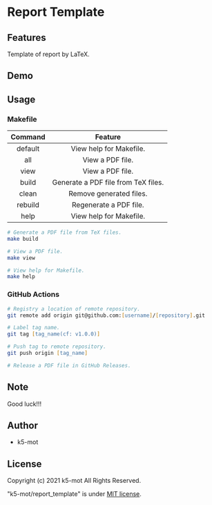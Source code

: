 # Report Template

## Features

Template of report by LaTeX.

## Demo

## Usage

### Makefile

|Command|Feature                            |
|:--:|:--:|
|default|View help for Makefile.            |
|all    |View a PDF file.                   |
|view   |View a PDF file.                   |
|build  |Generate a PDF file from TeX files.|
|clean  |Remove generated files.            |
|rebuild|Regenerate a PDF file.             |
|help   |View help for Makefile.            |

```zsh
# Generate a PDF file from TeX files.
make build

# View a PDF file.
make view

# View help for Makefile.
make help
```

### GitHub Actions

```zsh
# Registry a location of remote repository.
git remote add origin git@github.com:[username]/[repository].git

# Label tag name.
git tag [tag_name(cf: v1.0.0)]

# Push tag to remote repository.
git push origin [tag_name]

# Release a PDF file in GitHub Releases.
```

## Note

Good luck!!!

## Author

* k5-mot

## License

Copyright (c) 2021 k5-mot All Rights Reserved.

"k5-mot/report_template" is under [MIT license](https://en.wikipedia.org/wiki/MIT_License).

